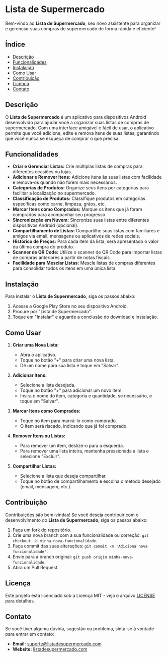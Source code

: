 # Lista de Supermercado

Bem-vindo ao **Lista de Supermercado**, seu novo assistente para organizar e gerenciar suas compras de supermercado de forma rápida e eficiente!

## Índice

- [Descrição](#descrição)
- [Funcionalidades](#funcionalidades)
- [Instalação](#instalação)
- [Como Usar](#como-usar)
- [Contribuição](#contribuição)
- [Licença](#licença)
- [Contato](#contato)

## Descrição

O **Lista de Supermercado** é um aplicativo para dispositivos Android desenvolvido para ajudar você a organizar suas listas de compras de supermercado. Com uma interface amigável e fácil de usar, o aplicativo permite que você adicione, edite e remova itens de suas listas, garantindo que você nunca se esqueça de comprar o que precisa.

## Funcionalidades

- **Criar e Gerenciar Listas:** Crie múltiplas listas de compras para diferentes ocasiões ou lojas.
- **Adicionar e Remover Itens:** Adicione itens às suas listas com facilidade e remova-os quando não forem mais necessários.
- **Categorias de Produtos:** Organize seus itens por categorias para facilitar a localização no supermercado.
- **Classificação de Produtos:** Classifique produtos em categorias específicas como carne, limpeza, grãos, etc.
- **Marcar Itens como Comprados:** Marque os itens que já foram comprados para acompanhar seu progresso.
- **Sincronização em Nuvem:** Sincronize suas listas entre diferentes dispositivos Android (opcional).
- **Compartilhamento de Listas:** Compartilhe suas listas com familiares e amigos via email, mensagens ou aplicativos de redes sociais.
- **Histórico de Preços:** Para cada item da lista, será apresentado o valor da última compra do produto.
- **Scanner de QR Code:** Utilize o scanner de QR Code para importar listas de compras anteriores a partir de notas fiscais.
- **Facilidade para Mesclar Listas:** Mescle listas de compras diferentes para consolidar todos os itens em uma única lista.

## Instalação

Para instalar o **Lista de Supermercado**, siga os passos abaixo:

1. Acesse a Google Play Store no seu dispositivo Android.
2. Procure por "Lista de Supermercado".
3. Toque em "Instalar" e aguarde a conclusão do download e instalação.

## Como Usar

1. **Criar uma Nova Lista:**
   - Abra o aplicativo.
   - Toque no botão "+" para criar uma nova lista.
   - Dê um nome para sua lista e toque em "Salvar".

2. **Adicionar Itens:**
   - Selecione a lista desejada.
   - Toque no botão "+" para adicionar um novo item.
   - Insira o nome do item, categoria e quantidade, se necessário, e toque em "Salvar".

3. **Marcar Itens como Comprados:**
   - Toque no item para marcá-lo como comprado.
   - O item será riscado, indicando que já foi comprado.

4. **Remover Itens ou Listas:**
   - Para remover um item, deslize-o para a esquerda.
   - Para remover uma lista inteira, mantenha pressionada a lista e selecione "Excluir".

5. **Compartilhar Listas:**
   - Selecione a lista que deseja compartilhar.
   - Toque no botão de compartilhamento e escolha o método desejado (email, mensagem, etc.).

## Contribuição

Contribuições são bem-vindas! Se você deseja contribuir com o desenvolvimento do **Lista de Supermercado**, siga os passos abaixo:

1. Faça um fork do repositório.
2. Crie uma nova branch com a sua funcionalidade ou correção: `git checkout -b minha-nova-funcionalidade`.
3. Faça commit das suas alterações: `git commit -m 'Adiciona nova funcionalidade'`.
4. Envie para a branch original: `git push origin minha-nova-funcionalidade`.
5. Abra um Pull Request.

## Licença

Este projeto está licenciado sob a Licença MIT - veja o arquivo [LICENSE](LICENSE) para detalhes.

## Contato

Se você tiver alguma dúvida, sugestão ou problema, sinta-se à vontade para entrar em contato:

- **Email:** suporte@listadesupermercado.com
- **Website:** [listadesupermercado.com](http://listadesupermercado.com)
